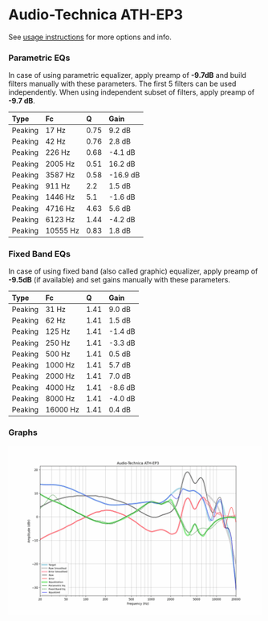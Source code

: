 # Audio-Technica ATH-EP3
See [usage instructions](https://github.com/jaakkopasanen/AutoEq#usage) for more options and info.

### Parametric EQs
In case of using parametric equalizer, apply preamp of **-9.7dB** and build filters manually
with these parameters. The first 5 filters can be used independently.
When using independent subset of filters, apply preamp of **-9.7 dB**.

| Type    | Fc       |    Q | Gain     |
|:--------|:---------|:-----|:---------|
| Peaking | 17 Hz    | 0.75 | 9.2 dB   |
| Peaking | 42 Hz    | 0.76 | 2.8 dB   |
| Peaking | 226 Hz   | 0.68 | -4.1 dB  |
| Peaking | 2005 Hz  | 0.51 | 16.2 dB  |
| Peaking | 3587 Hz  | 0.58 | -16.9 dB |
| Peaking | 911 Hz   | 2.2  | 1.5 dB   |
| Peaking | 1446 Hz  | 5.1  | -1.6 dB  |
| Peaking | 4716 Hz  | 4.63 | 5.6 dB   |
| Peaking | 6123 Hz  | 1.44 | -4.2 dB  |
| Peaking | 10555 Hz | 0.83 | 1.8 dB   |

### Fixed Band EQs
In case of using fixed band (also called graphic) equalizer, apply preamp of **-9.5dB**
(if available) and set gains manually with these parameters.

| Type    | Fc       |    Q | Gain    |
|:--------|:---------|:-----|:--------|
| Peaking | 31 Hz    | 1.41 | 9.0 dB  |
| Peaking | 62 Hz    | 1.41 | 1.5 dB  |
| Peaking | 125 Hz   | 1.41 | -1.4 dB |
| Peaking | 250 Hz   | 1.41 | -3.3 dB |
| Peaking | 500 Hz   | 1.41 | 0.5 dB  |
| Peaking | 1000 Hz  | 1.41 | 5.7 dB  |
| Peaking | 2000 Hz  | 1.41 | 7.0 dB  |
| Peaking | 4000 Hz  | 1.41 | -8.6 dB |
| Peaking | 8000 Hz  | 1.41 | -4.0 dB |
| Peaking | 16000 Hz | 1.41 | 0.4 dB  |

### Graphs
![](./Audio-Technica%20ATH-EP3.png)